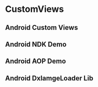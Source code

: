 # CustomViews
## Android Custom Views
## Android NDK Demo
## Android AOP Demo
## Android DxIamgeLoader Lib

